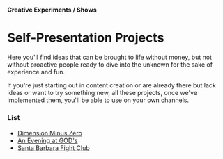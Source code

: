 #### Creative Experiments / Shows

# Self-Presentation Projects

Here you'll find ideas that can be brought to life without money, but not without proactive people ready to dive into the unknown for the sake of experience and fun.

If you're just starting out in content creation or are already there but lack ideas or want to try something new, all these projects, once we've implemented them, you'll be able to use on your own channels.

### List

- [Dimension Minus Zero](/podcast-show)
- [An Evening at GOD's](/god-evening)
- [Santa Barbara Fight Club](/cry-club)